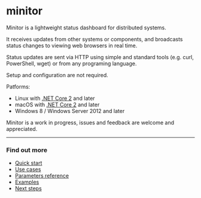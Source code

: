 # minitor
Minitor is a lightweight status dashboard for distributed systems.

It receives updates from other systems or components, and broadcasts status changes to viewing web browsers in real time.

Status updates are sent via HTTP using simple and standard tools (e.g. curl, PowerShell, wget) or from any programing language.

Setup and configuration are not required.

Patforms:
- Linux with [.NET Core 2](https://www.microsoft.com/net) and later
- macOS with [.NET Core 2](https://www.microsoft.com/net) and later
- Windows 8 / Windows Server 2012 and later

Minitor is a work in progress, issues and feedback are welcome and appreciated.

---

### Find out more
- [Quick start](docs/start.md)
- [Use cases](docs/usage.md)
- [Parameters reference](docs/reference.md)
- [Examples](docs/examples.md)
- [Next steps](docs/next.md)
